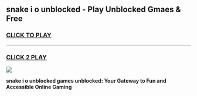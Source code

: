 
## snake i o unblocked - Play Unblocked Gmaes & Free
<h3>
<a href="https://news.freeplayer.one?title=snake_i_o_unblocked&ref=16F">CLICK TO PLAY</a></h3>
<hr>

<h3>
<a href="https://news.freeplayer.one?title=snake_i_o_unblocked&ref=16F">CLICK 2 PLAY</a>
  
</h3>

<a href="https://news.freeplayer.one?title=snake_i_o_unblocked&ref=16F/"><img src="https://clearcache.store/games.png"></a>


**snake i o unblocked games unblocked: Your Gateway to Fun and Accessible Online Gaming**

